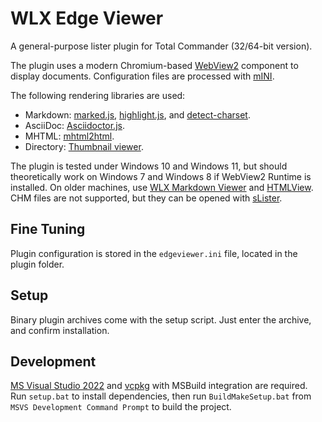 # WLX Edge Viewer

A general-purpose lister plugin for Total Commander (32/64-bit version).

The plugin uses a modern Chromium-based [WebView2](https://developer.microsoft.com/en-us/microsoft-edge/webview2/) component to display documents. Configuration files are processed with [mINI](https://github.com/pulzed/mINI).

The following rendering libraries are used:

- Markdown: [marked.js](https://github.com/markedjs/marked), [highlight.js](https://highlightjs.org), and [detect-charset](https://github.com/treyhunner/detect-charset).
- AsciiDoc: [Asciidoctor.js](https://docs.asciidoctor.org/asciidoctor.js/latest/).
- MHTML: [mhtml2html](https://github.com/msindwan/mhtml2html).
- Directory: [Thumbnail viewer](https://github.com/hscasn/thumbnail-viewer).


The plugin is tested under Windows 10 and Windows 11, but should theoretically work on Windows 7 and Windows 8 if WebView2 Runtime is installed. On older machines, use [WLX Markdown Viewer](https://github.com/rg-software/wlx-markdown-viewer) and [HTMLView](https://sites.google.com/site/htmlview/). CHM files are not supported, but they can be opened with [sLister](https://totalcmd.net/plugring/slister.html).

## Fine Tuning

Plugin configuration is stored in the `edgeviewer.ini` file, located in the plugin folder.

## Setup

Binary plugin archives come with the setup script. Just enter the archive, and confirm installation.

## Development

[MS Visual Studio 2022](https://visualstudio.microsoft.com/) and [vcpkg](https://vcpkg.io) with MSBuild integration are required. Run `setup.bat` to install dependencies, then run `BuildMakeSetup.bat` from `MSVS Development Command Prompt` to build the project.
